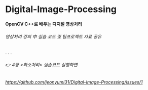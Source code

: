 # Digital-Image-Processing

**OpenCV C++로 배우는 디지털 영상처리**

###### 영상처리 강의 中 실습 코드 및 팀프로젝트 자료 공유

.
.
.

###### :point_right: 4장 <화소처리> 실습코드 실행화면


###### https://github.com/jeonyumi31/Digital-Image-Processing/issues/1


